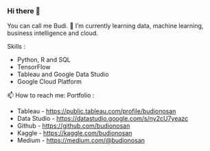### Hi there 👋

<!--
**budionosan/budionosan** is a ✨ _special_ ✨ repository because its `README.md` (this file) appears on your GitHub profile.

Here are some ideas to get you started:

- 🔭 I’m currently working on ...
- 🌱 I’m currently learning ...
- 👯 I’m looking to collaborate on ...
- 🤔 I’m looking for help with ...
- 💬 Ask me about ...
- 📫 How to reach me: ...
- 😄 Pronouns: ...
- ⚡ Fun fact: ...
-->

You can call me Budi. 🌱 I’m currently learning data, machine learning, business intelligence and cloud.

Skills :
- Python, R and SQL
- TensorFlow
- Tableau and Google Data Studio
- Google Cloud Platform

📫 How to reach me:
Portfolio :
- Tableau - https://public.tableau.com/profile/budionosan
- Data Studio - https://datastudio.google.com/s/ny2cU7yeazc
- Github - https://github.com/budionosan
- Kaggle - https://kaggle.com/budionosan
- Medium - https://medium.com/@budionosan
